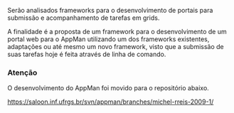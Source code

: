 Serão analisados frameworks para o desenvolvimento de portais para submissão e acompanhamento de tarefas em grids.

A finalidade é a proposta de um framework para o desenvolvimento de um portal web para o AppMan utilizando um dos frameworks existentes, adaptações ou até mesmo um novo framework, visto que a submissão de suas tarefas hoje é feita através de linha de comando.

### Atenção ###
O desenvolvimento do AppMan foi movido para o repositório abaixo.

https://saloon.inf.ufrgs.br/svn/appman/branches/michel-rreis-2009-1/